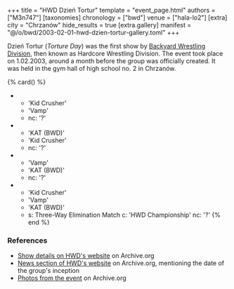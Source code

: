+++
title = "HWD Dzień Tortur"
template = "event_page.html"
authors = ["M3n747"]
[taxonomies]
chronology = ["bwd"]
venue = ["hala-lo2"]
[extra]
city = "Chrzanów"
hide_results = true
[extra.gallery]
manifest = "@/o/bwd/2003-02-01-hwd-dzien-tortur-gallery.toml"
+++

Dzień Tortur (_Torture Day_) was the first show by [Backyard Wrestling Division](@/o/bwd.md), then known as Hardcore Wrestling Division. The event took place on 1.02.2003, around a month before the group was officially created. It was held in the gym hall of high school no. 2 in Chrzanów.

{% card() %}
- - 'Kid Crusher'
  - 'Vamp'
  - nc: '?'
- - 'KAT (BWD)'
  - 'Kid Crusher'
  - nc: '?'
- - 'Vamp'
  - 'KAT (BWD)'
  - nc: '?'
- - 'Kid Crusher'
  - 'Vamp'
  - 'KAT (BWD)'
  - s: Three-Way Elimination Match
    c: 'HWD Championship'
    nc: '?'
{% end %}

### References

* [Show details on HWD's website](https://web.archive.org/web/20030313032910/http://www.hwd.friko.pl/dzient.html) on Archive.org
* [News section of HWD's website]( https://web.archive.org/web/20030312011610/http://www.hwd.friko.pl/home.html) on Archive.org, mentioning the date of the group's inception
* [Photos from the event](https://web.archive.org/web/20031101045206fw_/http://bwd.piwko.pl/dt02.html) on Archive.org
